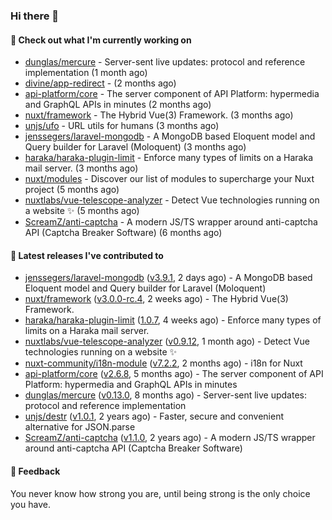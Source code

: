 ### Hi there 👋

#### 👷 Check out what I'm currently working on

- [dunglas/mercure](https://github.com/dunglas/mercure) - Server-sent live updates: protocol and reference implementation (1 month ago)
- [divine/app-redirect](https://github.com/divine/app-redirect) -  (2 months ago)
- [api-platform/core](https://github.com/api-platform/core) - The server component of API Platform: hypermedia and GraphQL APIs in minutes (2 months ago)
- [nuxt/framework](https://github.com/nuxt/framework) - The Hybrid Vue(3) Framework. (3 months ago)
- [unjs/ufo](https://github.com/unjs/ufo) - URL utils for humans (3 months ago)
- [jenssegers/laravel-mongodb](https://github.com/jenssegers/laravel-mongodb) - A MongoDB based Eloquent model and Query builder for Laravel (Moloquent) (3 months ago)
- [haraka/haraka-plugin-limit](https://github.com/haraka/haraka-plugin-limit) - Enforce many types of limits on a Haraka mail server. (3 months ago)
- [nuxt/modules](https://github.com/nuxt/modules) - Discover our list of modules to supercharge your Nuxt project (5 months ago)
- [nuxtlabs/vue-telescope-analyzer](https://github.com/nuxtlabs/vue-telescope-analyzer) - Detect Vue technologies running on a website ✨ (5 months ago)
- [ScreamZ/anti-captcha](https://github.com/ScreamZ/anti-captcha) - A modern JS/TS wrapper around anti-captcha API (Captcha Breaker Software) (6 months ago)

#### 🔭 Latest releases I've contributed to

- [jenssegers/laravel-mongodb](https://github.com/jenssegers/laravel-mongodb) ([v3.9.1](https://github.com/jenssegers/laravel-mongodb/releases/tag/v3.9.1), 2 days ago) - A MongoDB based Eloquent model and Query builder for Laravel (Moloquent)
- [nuxt/framework](https://github.com/nuxt/framework) ([v3.0.0-rc.4](https://github.com/nuxt/framework/releases/tag/v3.0.0-rc.4), 2 weeks ago) - The Hybrid Vue(3) Framework.
- [haraka/haraka-plugin-limit](https://github.com/haraka/haraka-plugin-limit) ([1.0.7](https://github.com/haraka/haraka-plugin-limit/releases/tag/1.0.7), 4 weeks ago) - Enforce many types of limits on a Haraka mail server.
- [nuxtlabs/vue-telescope-analyzer](https://github.com/nuxtlabs/vue-telescope-analyzer) ([v0.9.12](https://github.com/nuxtlabs/vue-telescope-analyzer/releases/tag/v0.9.12), 1 month ago) - Detect Vue technologies running on a website ✨
- [nuxt-community/i18n-module](https://github.com/nuxt-community/i18n-module) ([v7.2.2](https://github.com/nuxt-community/i18n-module/releases/tag/v7.2.2), 2 months ago) - i18n for Nuxt
- [api-platform/core](https://github.com/api-platform/core) ([v2.6.8](https://github.com/api-platform/core/releases/tag/v2.6.8), 5 months ago) - The server component of API Platform: hypermedia and GraphQL APIs in minutes
- [dunglas/mercure](https://github.com/dunglas/mercure) ([v0.13.0](https://github.com/dunglas/mercure/releases/tag/v0.13.0), 8 months ago) - Server-sent live updates: protocol and reference implementation
- [unjs/destr](https://github.com/unjs/destr) ([v1.0.1](https://github.com/unjs/destr/releases/tag/v1.0.1), 2 years ago) - Faster, secure and convenient alternative for JSON.parse
- [ScreamZ/anti-captcha](https://github.com/ScreamZ/anti-captcha) ([v1.1.0](https://github.com/ScreamZ/anti-captcha/releases/tag/v1.1.0), 2 years ago) - A modern JS/TS wrapper around anti-captcha API (Captcha Breaker Software)

#### 💬 Feedback
You never know how strong you are, until being strong is the only choice you have.